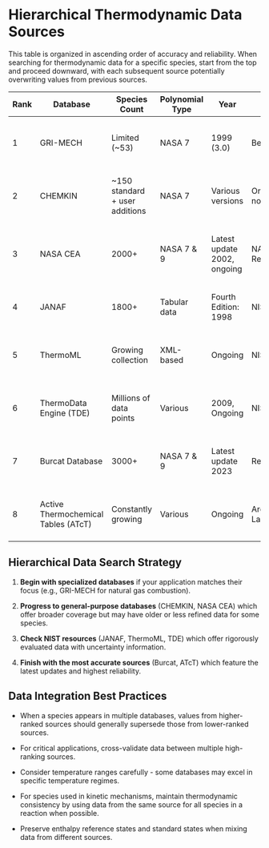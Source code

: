 # Hierarchical Thermodynamic Data Sources

This table is organized in ascending order of accuracy and reliability. When searching for thermodynamic data for a specific species, start from the top and proceed downward, with each subsequent source potentially overwriting values from previous sources.

| Rank | Database | Species Count | Polynomial Type | Year | Maintainer | Key Characteristics |
|------|----------|---------------|----------------|------|------------|---------------------|
| 1 | GRI-MECH | Limited (~53) | NASA 7 | 1999 (3.0) | Berkeley/Stanford/SRI | Focused on natural gas combustion; small but well-validated |
| 2 | CHEMKIN | ~150 standard + user additions | NASA 7 | Various versions | Originally Sandia, now ANSYS | Basic library for combustion modeling; widely compatible |
| 3 | NASA CEA | 2000+ | NASA 7 & 9 | Latest update 2002, ongoing | NASA Glenn Research Center | Original developer of NASA polynomials; aerospace focus |
| 4 | JANAF | 1800+ | Tabular data | Fourth Edition: 1998 | NIST | Historical gold standard; basis for many other databases |
| 5 | ThermoML | Growing collection | XML-based | Ongoing | NIST/IUPAC | Standardized format for experimental data with uncertainties |
| 6 | ThermoData Engine (TDE) | Millions of data points | Various | 2009, Ongoing | NIST | Dynamically evaluates data; incorporates prediction methods |
| 7 | Burcat Database | 3000+ | NASA 7 & 9 | Latest update 2023 | ReSpecTh/ELTE | Superior in comparative studies; regularly updated |
| 8 | Active Thermochemical Tables (ATcT) | Constantly growing | Various | Ongoing | Argonne National Laboratory | Highest accuracy; ensures thermodynamic consistency |

## Hierarchical Data Search Strategy

1. **Begin with specialized databases** if your application matches their focus (e.g., GRI-MECH for natural gas combustion).
   
2. **Progress to general-purpose databases** (CHEMKIN, NASA CEA) which offer broader coverage but may have older or less refined data for some species.
   
3. **Check NIST resources** (JANAF, ThermoML, TDE) which offer rigorously evaluated data with uncertainty information.
   
4. **Finish with the most accurate sources** (Burcat, ATcT) which feature the latest updates and highest reliability.

## Data Integration Best Practices

- When a species appears in multiple databases, values from higher-ranked sources should generally supersede those from lower-ranked sources.
  
- For critical applications, cross-validate data between multiple high-ranking sources.
  
- Consider temperature ranges carefully - some databases may excel in specific temperature regimes.
  
- For species used in kinetic mechanisms, maintain thermodynamic consistency by using data from the same source for all species in a reaction when possible.
  
- Preserve enthalpy reference states and standard states when mixing data from different sources.
